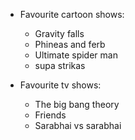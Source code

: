 * Favourite cartoon shows:
  - Gravity falls
  - Phineas and ferb
  - Ultimate spider man 
  - supa strikas
  
* Favourite tv shows:
  - The big bang theory
  - Friends
  - Sarabhai vs sarabhai
